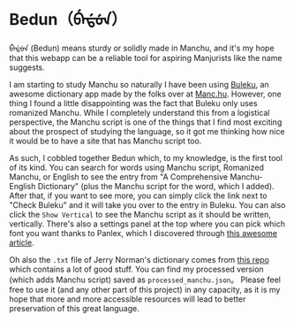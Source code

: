 # Bedun（ᠪᡝᡩᡠᠨ）

ᠪᡝᡩᡠᠨ (Bedun) means sturdy or solidly made in Manchu, and it's my hope that this webapp can be a reliable tool for aspiring Manjurists like the name suggests.

I am starting to study Manchu so naturally I have been using [Buleku](https://buleku.org/home), an awesome dictionary app made by the folks over at [Manc.hu](https://manc.hu/en). However, one thing I found a little disappointing was the fact that Buleku only uses romanized Manchu. While I completely understand this from a logistical perspective, the Manchu script is one of the things that I find most exciting about the prospect of studying the language, so it got me thinking how nice it would be to have a site that has Manchu script too.

As such, I cobbled together Bedun which, to my knowledge, is the first tool of its kind. You can search for words using Manchu script, Romanized Manchu, or English to see the entry from "A Comprehensive Manchu-English Dictionary" (plus the Manchu script for the word, which I added). After that, if you want to see more, you can simply click the link next to "Check Buleku" and it will take you over to the entry in Buleku. You can also click the `Show Vertical` to see the Manchu script as it should be written, vertically. There's also a settings panel at the top where you can pick which font you want thanks to Panlex, which I discovered through [this awesome article](https://www.manchustudiesgroup.org/typing-manchu/).


Oh also the `.txt` file of Jerry Norman's dictionary comes from [this repo](https://github.com/purobaburi/manchu-resources) which contains a lot of good stuff. You can find my processed version (which adds Manchu script) saved as `processed_manchu.json`。 Please feel free to use it (and any other part of this project) in any capacity, as it is my hope that more and more accessible resources will lead to better preservation of this great language.




